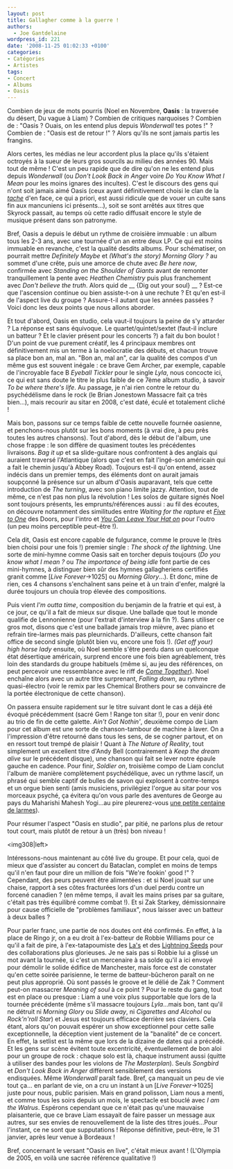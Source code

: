 ```yaml
---
layout: post
title: Gallagher comme à la guerre !
authors:
  - Joe Gantdelaine
wordpress_id: 221
date: '2008-11-25 01:02:33 +0100'
categories:
- Catégories
- Artistes
tags:
- Concert
- Albums
- Oasis
---
```

Combien de jeux de mots pourris (Noel en Novembre, __Oasis__ : la traversée du désert, Du vague à Liam) ? Combien de critiques narquoises ? Combien de : "Oasis ? Ouais, on les entend plus depuis *Wonderwall* tes potes !" ? Combien de : "Oasis est de retour !" ? Alors qu'ils ne sont jamais partis les frangins.

Alors certes, les médias ne leur accordent plus la place qu'ils s'étaient octroyés à la sueur de leurs gros sourcils au milieu des années 90. Mais tout de même ! C'est un peu rapide que de dire qu'on ne les entend plus depuis *Wonderwall* (ou *Don't Look Back in Anger* voire *Do You Know What I Mean* pour les moins ignares des incultes). C'est le discours des gens qui n'ont soit jamais aimé Oasis (ceux ayant définitivement choisi le clan de la *<a href="http://www.mediadico.com/dictionnaire/anglais-francais/blur/1">tache</a>* d'en face, ce qui a priori, est aussi ridicule que de vouer un culte sans fin aux mancuniens ici présents...), soit se sont arrêtés aux titres que Skyrock passait, au temps où cette radio diffusait encore le style de musique présent dans son patronyme.

Bref, Oasis a depuis le début un rythme de croisière immuable : un album tous les 2-3 ans, avec une tournée d'un an entre deux LP. Ce qui est moins immuable en revanche, c'est la qualité desdits albums. Pour schématiser, on pourrait mettre *Definitely Maybe* et *(What's the story) Morning Glory ?* au sommet d'une crête, puis une amorce de chute avec *Be here now*, confirmée avec *Standing on the Shoulder of Giants* avant de remonter tranquillement la pente avec *Heathen Chemistry* puis plus franchement avec *Don't believe the truth*. Alors quid de __ {Dig out your soul} __ ? Est-ce que l'ascension continue ou bien assiste-t-on à une rechute ? Et qu'en est-il de l'aspect live du groupe ? Assure-t-il autant que les années passées ? Voici donc les deux points que nous allons aborder.

Et tout d'abord, Oasis en studio, cela vaut-il toujours la peine de s'y attarder ? La réponse est sans équivoque. Le quartet/quintet/sextet (faut-il inclure un batteur ? Et le clavier présent pour les concerts ?) a fait du bon boulot ! D'un point de vue purement créatif, les 4 principaux membres ont définitivement mis un terme à la noelocratie des débuts, et chacun trouve sa place bon an, mal an. "Bon an, mal an", car la qualité des compos d'un même gus est souvent inégale : ce brave Gem Archer, par exemple, capable de l'incroyable face B *Eyeball Tickler* pour le single *Lyla*, nous concocte ici, ce qui est sans doute le titre le plus faible de ce 7ème album studio, à savoir *To be where there's life*. Au passage, je n'ai rien contre le retour du psychédélisme dans le rock (le Brian Jonestown Massacre fait ça très bien...), mais recourir au sitar en 2008, c'est daté, éculé et totalement cliché !

Mais bon, passons sur ce temps faible de cette nouvelle fournée oasienne, et penchons-nous plutôt sur les bons moments (à vrai dire, à peu près toutes les autres chansons). Tout d'abord, dès le début de l'album, une chose frappe : le son diffère de quasiment toutes les précédentes livraisons. *Bag it up* et sa slide-guitare nous confrontent à des anglais qui auraient traversé l'Atlantique (alors que c'est en fait l'ingé-son américain qui a fait le chemin jusqu'à Abbey Road). Toujours est-il qu'on entend, assez indécis dans un premier temps, des éléments dont on aurait jamais soupçonné la présence sur un album d'Oasis auparavant, tels que cette introduction de *The turning*, avec son piano limite jazzy. Attention, tout de même, ce n'est pas non plus la révolution ! Les solos de guitare signés Noel sont toujours présents, les emprunts/références aussi : au fil des écoutes, on découvre notamment des similitudes entre *Waiting for the rapture* et *<a href="http://jiwa.fr/track/The-Doors-1900/The-Best-of-the-Doors-disc-1-12381/Five-To-One-1364725.html">Five to One</a>* des Doors, pour l'intro et *<a href="http://jiwa.fr/track/Joe-Cocker-2223/Greatest-Hits-19299/You-Can-Leave-Your-Hat-On-28728.html">You Can Leave Your Hat on</a>* pour l'outro (un peu moins perceptible peut-être !).

Cela dit, Oasis est encore capable de fulgurance, comme le prouve le (très bien choisi pour une fois !) premier single : *The shock of the lightning*. Une sorte de mini-hymne comme Oasis sait en torcher depuis toujours (*Do you know what I mean ?* ou *The importance of being idle* font partie de ces mini-hymnes, à distinguer bien sûr des hymnes gallagheriens certifiés granit comme [*Live Forever*->1025] ou *Morning Glory*...). Et donc, mine de rien, ces 4 chansons s'enchaînent sans peine et à un train d'enfer, malgré la durée toujours un chouïa trop élevée des compositions.

Puis vient *I'm outta time*, composition du benjamin de la fratrie et qui est, à ce jour, ce qu'il a fait de mieux sur disque. Une ballade que tout le monde qualifie de Lennonienne (pour l'extrait d'interview à la fin ?). Sans utiliser ce gros mot, disons que c'est une ballade jamais trop mièvre, avec piano et refrain tire-larmes mais pas pleurnichards. D'ailleurs, cette chanson fait office de second single (plutôt bien vu, encore une fois !). *(Get off your) high horse lady* ensuite, où Noel semble s'être perdu dans un quelconque état désertique américain, surprend encore une fois bien agréablement, très loin des standards du groupe habituels (même si, au jeu des références, on peut percevoir une ressemblance avec le riff de *<a href="http://jiwa.fr/track/The-Beatles-28/1-17182/Come-Together-305331.html">Come Together</a>*). Noel enchaîne alors avec un autre titre surprenant, *Falling down*, au rythme quasi-électro (voir le remix par les Chemical Brothers pour se convaincre de la portée électronique de cette chanson).

On passera ensuite rapidement sur le titre suivant dont le cas a déjà été évoqué précédemment (sacré Gem ! Range ton sitar !), pour en venir donc au trio de fin de cette galette. *Ain't Got Nothin'*, deuxième compo de Liam pour cet album est une sorte de chanson-tambour de machine à laver. On a l'impression d'être retourné dans tous les sens, de se cogner partout, et on en ressort tout trempé de plaisir ! Quant à *The Nature of Reality*, tout simplement un excellent titre d'Andy Bell (contrairement à *Keep the dream alive* sur le précédent disque), une chanson qui fait se lever notre épaule gauche en cadence. Pour finir, *Soldier on*, troisième compo de Liam conclut l'album de manière complètement psychédélique, avec un rythme lascif, un phrasé qui semble captif de bulles de savon qui explosent à contre-temps et un orgue bien senti (amis musiciens, privilégiez l'orgue au sitar pour vos morceaux psyché, ça évitera qu'on vous parle des aventures de George au pays du Maharishi Mahesh Yogi...au pire pleurerez-vous <a href="http://jiwa.fr/track/-the-Mysterians-10234/96-Tears-18600/96-Tears-27561.html">une petite centaine de larmes</a>).

Pour résumer l'aspect "Oasis en studio", par pitié, ne parlons plus de retour tout court, mais plutôt de retour à un (très) bon niveau !

<img308|left>

Intéressons-nous maintenant au côté live du groupe. Et pour cela, quoi de mieux que d'assister au concert du Bataclan, complet en moins de temps qu'il n'en faut pour dire un million de fois "We're fookin' good !" ? Cependant, des peurs peuvent être alimentées : et si Noel jouait sur une chaise, rapport à ses côtes fracturées lors d'un duel perdu contre un forcené canadien ? (en même temps, il avait les mains prises par sa guitare, c'était pas très équilibré comme combat !). Et si Zak Starkey, démissionnaire pour cause officielle de "problèmes familiaux", nous laisser avec un batteur à deux balles ?

Pour parler franc, une partie de nos doutes ont été confirmés. En effet, à la place de Ringo jr, on a eu droit à l'ex-batteur de Robbie Williams pour ce qu'il a fait de pire, à l'ex-tatapoumiste des <a href="http://jiwa.fr/track/The-La-s-87153/100-Love-Classics-disc-5-77603/There-she-goes-1332085.html">La's</a> et des <a href="http://jiwa.fr/track/The-Lightning-Seeds-43804/Driving-Desire-98568/You-Showed-Me-346741.html">Lightning Seeds</a> pour des collaborations plus glorieuses. Je ne sais pas si Robbie lui a glissé un mot avant la tournée, si c'est un mercenaire à sa solde qu'il a ici envoyé pour démolir le solide édifice de Manchester, mais force est de constater qu'en cette soirée parisienne, le terme de batteur-bûcheron paraît on ne peut plus approprié. Où sont passés le groove et le délié de Zak ? Comment peut-on massacrer *Meaning of soul* à ce point ? Pour le reste du gang, tout est en place ou presque : Liam a une voix plus supportable que lors de la tournée précédente (même s'il massacre toujours *Lyla*...mais bon, tant qu'il ne détruit ni *Morning Glory* ou *Slide away*, ni *Cigarettes and Alcohol* ou *Rock'n'roll Star*) et Jesus est toujours efficace derrière ses claviers. Cela étant, alors qu'on pouvait espérer un show exceptionnel pour cette salle exceptionnelle, la déception vient justement de la "banalité" de ce concert. En effet, la setlist est la même que lors de la dizaine de dates qui a précédé. Et les gens sur scène évitent toute excentricité, éventuellement de bon aloi pour un groupe de rock : chaque solo est là, chaque instrument aussi (quitte à utiliser des bandes pour les violons de *The Masterplan*). Seuls *Songbird* et *Don't Look Back in Anger* diffèrent sensiblement des versions endisquées. Même *Wonderwall* paraît fade. Bref, ça manquait un peu de vie tout ça... en parlant de vie, on a cru un instant à un [*Live Forever*->1025] juste pour nous, public parisien. Mais en grand polisson, Liam nous a menti, et comme tous les soirs depuis un mois, le spectacle est bouclé avec *I am the Walrus*. Espérons cependant que ce n'était pas qu'une mauvaise plaisanterie, que ce brave Liam essayait de faire passer un message aux autres, sur ses envies de renouvellement de la liste des titres joués...Pour l'instant, ce ne sont que supputations ! Réponse définitive, peut-être, le 31 janvier, après leur venue à Bordeaux !

Bref, concernant le versant "Oasis en live", c'était mieux avant ! (L'Olympia de 2005, en voilà une sacrée référence qualitative !)
